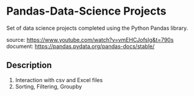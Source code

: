 # Pandas-Data-Science Projects
Set of data science projects completed using the Python Pandas library.

source:  https://www.youtube.com/watch?v=vmEHCJofslg&t=790s
document:  https://pandas.pydata.org/pandas-docs/stable/

## Description
1. Interaction with csv and Excel files
2. Sorting, Filtering, Groupby
